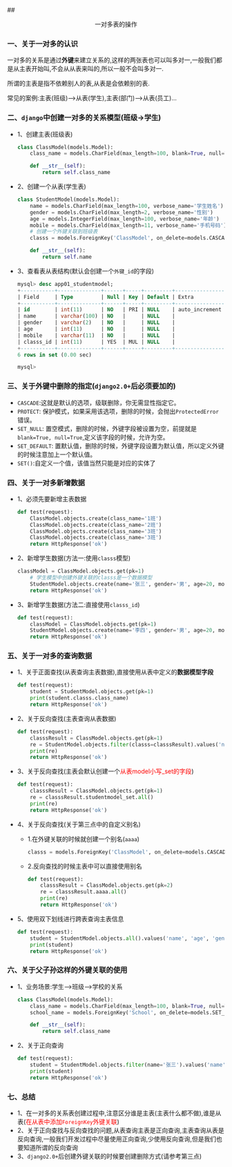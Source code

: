 ##<center>一对多表的操作</center>

### 一、关于一对多的认识
一对多的关系是通过**外键**来建立关系的,这样的两张表也可以叫多对一,一般我们都是从主表开始叫,不会从从表来叫的,所以一般不会叫多对一.


所谓的主表是指不依赖别人的表,从表是会依赖别的表.


常见的案例:主表(班级)-->从表(学生),主表(部门)-->从表(员工)...

### 二、`django`中创建一对多的关系模型(班级->学生)

* 1、创建主表(班级表)

  ```py
  class ClassModel(models.Model):
      class_name = models.CharField(max_length=100, blank=True, null=True, verbose_name='班级名称')

      def __str__(self):
          return self.class_name
  ```

* 2、创建一个从表(学生表)

  ```py
  class StudentModel(models.Model):
      name = models.CharField(max_length=100, verbose_name='学生姓名')
      gender = models.CharField(max_length=2, verbose_name='性别')
      age = models.IntegerField(max_length=100, verbose_name='年龄')
      mobile = models.CharField(max_length=11, verbose_name='手机号码')
      # 创建一个外键关联到班级表
      classs = models.ForeignKey('ClassModel', on_delete=models.CASCADE, null=True, blank=True)

      def __str__(self):
          return self.name
  ```

* 3、查看表从表结构(默认会创建一个`外键_id`的字段)

  ```sql
  mysql> desc app01_studentmodel;
  +-----------+--------------+------+-----+---------+----------------+
  | Field     | Type         | Null | Key | Default | Extra          |
  +-----------+--------------+------+-----+---------+----------------+
  | id        | int(11)      | NO   | PRI | NULL    | auto_increment |
  | name      | varchar(100) | NO   |     | NULL    |                |
  | gender    | varchar(2)   | NO   |     | NULL    |                |
  | age       | int(11)      | NO   |     | NULL    |                |
  | mobile    | varchar(11)  | NO   |     | NULL    |                |
  | classs_id | int(11)      | YES  | MUL | NULL    |                |
  +-----------+--------------+------+-----+---------+----------------+
  6 rows in set (0.00 sec)

  mysql> 
  ```

### 三、关于外键中删除的指定(`django2.0+`后必须要加的)

* `CASCADE`:这就是默认的选项，级联删除，你无需显性指定它。
* `PROTECT`: 保护模式，如果采用该选项，删除的时候，会抛出`ProtectedError`错误。
* `SET_NULL`: 置空模式，删除的时候，外键字段被设置为空，前提就是`blank=True, null=True`,定义该字段的时候，允许为空。
* `SET_DEFAULT`: 置默认值，删除的时候，外键字段设置为默认值，所以定义外键的时候注意加上一个默认值。
* `SET()`:自定义一个值，该值当然只能是对应的实体了

### 四、关于一对多新增数据

* 1、必须先要新增主表数据

  ```py
  def test(request):
      ClassModel.objects.create(class_name='1班')
      ClassModel.objects.create(class_name='2班')
      ClassModel.objects.create(class_name='3班')
      ClassModel.objects.create(class_name='3班')
      return HttpResponse('ok')
  ```

* 2、新增学生数据(方法一:使用`classs`模型)

  ```py
  classModel = ClassModel.objects.get(pk=1)
      # 学生模型中创建外键关联的classs是一个数据模型
      StudentModel.objects.create(name='张三', gender='男', age=20, mobile='110', classs=classModel)
      return HttpResponse('ok')
  ```

* 3、新增学生数据(方法二:直接使用`classs_id`)

  ```py
  def test(request):
      classModel = ClassModel.objects.get(pk=1)
      StudentModel.objects.create(name='李四', gender='男', age=20, mobile='110', classs_id=classModel.id)
      return HttpResponse('ok')
  ```

### 五、关于一对多的查询数据

* 1、关于正面查找(从表查询主表数据),直接使用从表中定义的**数据模型字段**

  ```py
  def test(request):
      student = StudentModel.objects.get(pk=1)
      print(student.classs.class_name)
      return HttpResponse('ok')
  ```

* 2、关于反向查找(主表查询从表数据)

  ```py
  def test(request):
      classsResult = ClassModel.objects.get(pk=1)
      re = StudentModel.objects.filter(classs=classsResult).values('name', 'age', 'gender')
      print(re)
      return HttpResponse('ok')
  ```

* 3、关于反向查找(主表会默认创建一个<font color="#f00">从表model小写_set的字段</font>)

  ```py
  def test(request):
      classsResult = ClassModel.objects.get(pk=1)
      re = classsResult.studentmodel_set.all()
      print(re)
      return HttpResponse('ok')
  ```

* 4、关于反向查找(关于第三点中的自定义别名)
  * 1.在外键关联的时候就创建一个别名(`aaaa`)

    ```py
    classs = models.ForeignKey('ClassModel', on_delete=models.CASCADE, null=True, blank=True, related_name='aaaa')
    ```
  * 2.反向查找的时候主表中可以直接使用别名

    ```py
    def test(request):
        classsResult = ClassModel.objects.get(pk=2)
        re = classsResult.aaaa.all()
        print(re)
        return HttpResponse('ok')
    ```

* 5、使用双下划线进行跨表查询主表信息

  ```py
  def test(request):
      student = StudentModel.objects.all().values('name', 'age', 'gender', 'classs__class_name', 'classs_id')
      print(student)
      return HttpResponse('ok')
  ```

### 六、关于父子孙这样的外键关联的使用
* 1、业务场景:学生-->班级-->学校的关系

  ```py
  class ClassModel(models.Model):
      class_name = models.CharField(max_length=100, blank=True, null=True, verbose_name='班级名称')
      school_name = models.ForeignKey('School', on_delete=models.SET_NULL, null=True, blank=True, related_name='bbbb')

      def __str__(self):
          return self.class_name
  ```

* 2、关于正向查询

  ```py
  def test(request):
      student = StudentModel.objects.filter(name='张三').values('name', 'age', 'gender', 'classs__class_name', 'classs__school_name__school_name')
      print(student)
      return HttpResponse('ok')
  ```


### 七、总结
* 1、在一对多的关系表创建过程中,注意区分谁是主表(主表什么都不做),谁是从表(<font color="#f00">在从表中添加`ForeignKey`外键关联</font>)
* 2、关于正向查找与反向查找的问题,从表查询主表是正向查询,主表查询从表是反向查询,一般我们开发过程中尽量使用正向查询,少使用反向查询,但是我们也要知道所谓的反向查询
* 3、`django2.0+`后创建外键关联的时候要创建删除方式(请参考第三点)
